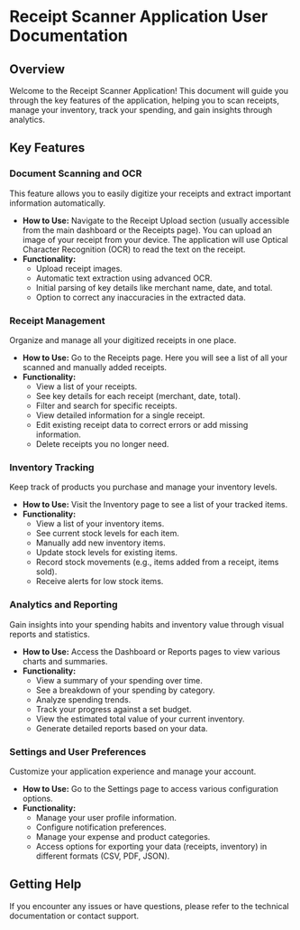 # Receipt Scanner Application User Documentation

## Overview

Welcome to the Receipt Scanner Application! This document will guide you through the key features of the application, helping you to scan receipts, manage your inventory, track your spending, and gain insights through analytics.

## Key Features

### Document Scanning and OCR

This feature allows you to easily digitize your receipts and extract important information automatically.

- **How to Use:** Navigate to the Receipt Upload section (usually accessible from the main dashboard or the Receipts page). You can upload an image of your receipt from your device. The application will use Optical Character Recognition (OCR) to read the text on the receipt.
- **Functionality:**
    - Upload receipt images.
    - Automatic text extraction using advanced OCR.
    - Initial parsing of key details like merchant name, date, and total.
    - Option to correct any inaccuracies in the extracted data.

### Receipt Management

Organize and manage all your digitized receipts in one place.

- **How to Use:** Go to the Receipts page. Here you will see a list of all your scanned and manually added receipts.
- **Functionality:**
    - View a list of your receipts.
    - See key details for each receipt (merchant, date, total).
    - Filter and search for specific receipts.
    - View detailed information for a single receipt.
    - Edit existing receipt data to correct errors or add missing information.
    - Delete receipts you no longer need.

### Inventory Tracking

Keep track of products you purchase and manage your inventory levels.

- **How to Use:** Visit the Inventory page to see a list of your tracked items.
- **Functionality:**
    - View a list of your inventory items.
    - See current stock levels for each item.
    - Manually add new inventory items.
    - Update stock levels for existing items.
    - Record stock movements (e.g., items added from a receipt, items sold).
    - Receive alerts for low stock items.

### Analytics and Reporting

Gain insights into your spending habits and inventory value through visual reports and statistics.

- **How to Use:** Access the Dashboard or Reports pages to view various charts and summaries.
- **Functionality:**
    - View a summary of your spending over time.
    - See a breakdown of your spending by category.
    - Analyze spending trends.
    - Track your progress against a set budget.
    - View the estimated total value of your current inventory.
    - Generate detailed reports based on your data.

### Settings and User Preferences

Customize your application experience and manage your account.

- **How to Use:** Go to the Settings page to access various configuration options.
- **Functionality:**
    - Manage your user profile information.
    - Configure notification preferences.
    - Manage your expense and product categories.
    - Access options for exporting your data (receipts, inventory) in different formats (CSV, PDF, JSON).

## Getting Help

If you encounter any issues or have questions, please refer to the technical documentation or contact support.
